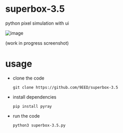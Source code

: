 # superbox-3.5
python pixel simulation with ui

![image](https://user-images.githubusercontent.com/88392191/199274973-2c35b00b-9a98-4feb-98f5-de7116cd5fc2.png)

(work in progress screenshot)

# usage
- clone the code

  ```git clone https://github.com/9EED/superbox-3.5```
- install dependencies

  ```pip install pyray```
- run the code

  ```python3 superbox-3.5.py```
  

